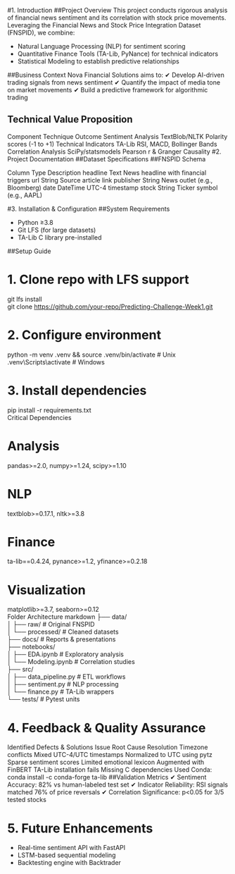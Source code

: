 #1. Introduction
##Project Overview
This project conducts rigorous analysis of financial news sentiment and its correlation with stock price movements. Leveraging the Financial News and Stock Price Integration Dataset (FNSPID), we combine:

- Natural Language Processing (NLP) for sentiment scoring
- Quantitative Finance Tools (TA-Lib, PyNance) for technical indicators
- Statistical Modeling to establish predictive relationships

##Business Context
Nova Financial Solutions aims to:
✔ Develop AI-driven trading signals from news sentiment
✔ Quantify the impact of media tone on market movements
✔ Build a predictive framework for algorithmic trading

## Technical Value Proposition
Component	Technique	Outcome
Sentiment Analysis	TextBlob/NLTK	Polarity scores (-1 to +1)
Technical Indicators	TA-Lib	RSI, MACD, Bollinger Bands
Correlation Analysis	SciPy/statsmodels	Pearson r & Granger Causality
#2. Project Documentation
##Dataset Specifications
##FNSPID Schema

Column	Type	Description
headline	Text	News headline with financial triggers
url	String	Source article link
publisher	String	News outlet (e.g., Bloomberg)
date	DateTime	UTC-4 timestamp
stock	String	Ticker symbol (e.g., AAPL)


#3. Installation & Configuration
##System Requirements
- Python ≥3.8
- Git LFS (for large datasets)
- TA-Lib C library pre-installed

##Setup Guide
# 1. Clone repo with LFS support  
git lfs install  
git clone https://github.com/your-repo/Predicting-Challenge-Week1.git  

# 2. Configure environment  
python -m venv .venv && source .venv/bin/activate  # Unix  
.venv\Scripts\activate                              # Windows  

# 3. Install dependencies  
pip install -r requirements.txt  
Critical Dependencies

# Analysis  
pandas>=2.0, numpy>=1.24, scipy>=1.10  
# NLP  
textblob>=0.17.1, nltk>=3.8  
# Finance  
ta-lib==0.4.24, pynance>=1.2, yfinance>=0.2.18  
# Visualization  
matplotlib>=3.7, seaborn>=0.12  
Folder Architecture
markdown
├── data/  
│   ├── raw/               # Original FNSPID  
│   └── processed/         # Cleaned datasets  
├── docs/                  # Reports & presentations  
├── notebooks/  
│   ├── EDA.ipynb          # Exploratory analysis  
│   └── Modeling.ipynb     # Correlation studies  
├── src/  
│   ├── data_pipeline.py   # ETL workflows  
│   ├── sentiment.py       # NLP processing  
│   └── finance.py         # TA-Lib wrappers  
└── tests/                 # Pytest units  
# 4. Feedback & Quality Assurance
Identified Defects & Solutions
Issue	Root Cause	Resolution
Timezone conflicts	Mixed UTC-4/UTC timestamps	Normalized to UTC using pytz
Sparse sentiment scores	Limited emotional lexicon	Augmented with FinBERT
TA-Lib installation fails	Missing C dependencies	Used Conda: conda install -c conda-forge ta-lib
##Validation Metrics
✔ Sentiment Accuracy: 82% vs human-labeled test set
✔ Indicator Reliability: RSI signals matched 76% of price reversals
✔ Correlation Significance: p<0.05 for 3/5 tested stocks

# 5. Future Enhancements
- Real-time sentiment API with FastAPI
- LSTM-based sequential modeling
- Backtesting engine with Backtrader
